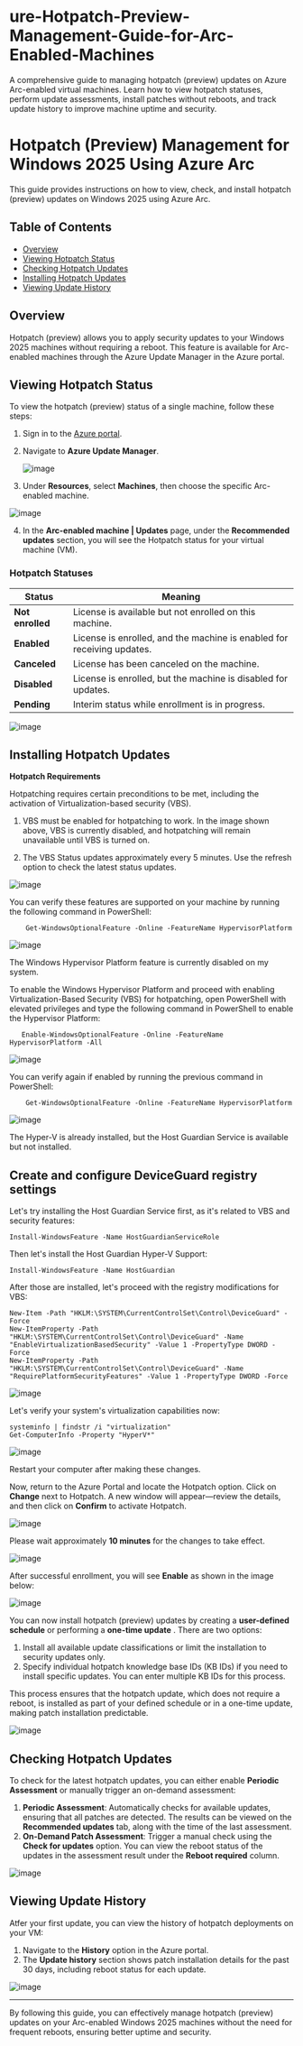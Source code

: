 # ure-Hotpatch-Preview-Management-Guide-for-Arc-Enabled-Machines
A comprehensive guide to managing hotpatch (preview) updates on Azure Arc-enabled virtual machines. Learn how to view hotpatch statuses, perform update assessments, install patches without reboots, and track update history to improve machine uptime and security.

# Hotpatch (Preview) Management for Windows 2025 Using Azure Arc

This guide provides instructions on how to view, check, and install hotpatch (preview) updates on Windows 2025 using Azure Arc.

## Table of Contents
- [Overview](#overview)
- [Viewing Hotpatch Status](#viewing-hotpatch-status)
- [Checking Hotpatch Updates](#checking-hotpatch-updates)
- [Installing Hotpatch Updates](#installing-hotpatch-updates)
- [Viewing Update History](#viewing-update-history)

## Overview
Hotpatch (preview) allows you to apply security updates to your Windows 2025 machines without requiring a reboot. This feature is available for Arc-enabled machines through the Azure Update Manager in the Azure portal.

## Viewing Hotpatch Status

To view the hotpatch (preview) status of a single machine, follow these steps:

1. Sign in to the [Azure portal](https://portal.azure.com).
2. Navigate to **Azure Update Manager**.

    ![image](https://github.com/user-attachments/assets/191199c5-5916-4148-88f5-6f695189473f)

  
3. Under **Resources**, select **Machines**, then choose the specific Arc-enabled machine.

  ![image](https://github.com/user-attachments/assets/71e37127-730e-48c9-b80c-f87da4d1317e)


4. In the **Arc-enabled machine | Updates** page, under the **Recommended updates** section, you will see the Hotpatch status for your virtual machine (VM).

### Hotpatch Statuses
| Status       | Meaning                                                                 |
|--------------|-------------------------------------------------------------------------|
| **Not enrolled** | License is available but not enrolled on this machine.                |
| **Enabled**      | License is enrolled, and the machine is enabled for receiving updates.|
| **Canceled**     | License has been canceled on the machine.                            |
| **Disabled**     | License is enrolled, but the machine is disabled for updates.         |
| **Pending**      | Interim status while enrollment is in progress.                      |


![image](https://github.com/user-attachments/assets/481ff224-573a-4195-a3ee-1f4db37c4379)


## Installing Hotpatch Updates

**Hotpatch Requirements**

Hotpatching requires certain preconditions to be met, including the activation of Virtualization-based security (VBS).

1. VBS must be enabled for hotpatching to work. In the image shown above, VBS is currently disabled, and hotpatching will remain unavailable until VBS is turned on.
    
2. The VBS Status updates approximately every 5 minutes. Use the refresh option to check the latest status updates.

    
  ![image](https://github.com/user-attachments/assets/388f1340-fefd-4dcd-9a37-9db4f2c3629f)

You can verify these features are supported on your machine by running the following command in PowerShell:

```
    Get-WindowsOptionalFeature -Online -FeatureName HypervisorPlatform
```


  ![image](https://github.com/user-attachments/assets/f294190d-14eb-4bdb-8101-60b2b1f87259)

   
 The Windows Hypervisor Platform feature is currently disabled on my system.
 
To enable the Windows Hypervisor Platform and proceed with enabling Virtualization-Based Security (VBS) for hotpatching, open PowerShell with elevated privileges and type the following command in PowerShell to enable the Hypervisor Platform:

   
```
   Enable-WindowsOptionalFeature -Online -FeatureName HypervisorPlatform -All
```


 ![image](https://github.com/user-attachments/assets/b6ed7b64-d69f-4a29-8d25-d023dd9b83e8)

 

You can verify again if enabled by running the previous command in PowerShell:

```
    Get-WindowsOptionalFeature -Online -FeatureName HypervisorPlatform
```


![image](https://github.com/user-attachments/assets/f610e0d0-d153-4019-8c1f-10c724d002d3)



The Hyper-V is already installed, but the Host Guardian Service is available but not installed. 

## Create and configure DeviceGuard registry settings

Let's try installing the Host Guardian Service first, as it's related to VBS and security features:

```
Install-WindowsFeature -Name HostGuardianServiceRole
```

Then let's install the Host Guardian Hyper-V Support:

```
Install-WindowsFeature -Name HostGuardian
```

After those are installed, let's proceed with the registry modifications for VBS:

```
New-Item -Path "HKLM:\SYSTEM\CurrentControlSet\Control\DeviceGuard" -Force
New-ItemProperty -Path "HKLM:\SYSTEM\CurrentControlSet\Control\DeviceGuard" -Name "EnableVirtualizationBasedSecurity" -Value 1 -PropertyType DWORD -Force
New-ItemProperty -Path "HKLM:\SYSTEM\CurrentControlSet\Control\DeviceGuard" -Name "RequirePlatformSecurityFeatures" -Value 1 -PropertyType DWORD -Force
```

![image](https://github.com/user-attachments/assets/fb890d09-26fa-4f57-9943-dca6911181cc)


Let's verify your system's virtualization capabilities now:

```
systeminfo | findstr /i "virtualization"
Get-ComputerInfo -Property "HyperV*"
```

![image](https://github.com/user-attachments/assets/11c8a9b6-4a4b-4a6c-9b53-a3bcfd82906f)



Restart your computer after making these changes.

Now, return to the Azure Portal and locate the Hotpatch option. Click on **Change** next to Hotpatch. A new window will appear—review the details, and then click on **Confirm** to activate Hotpatch.


 ![image](https://github.com/user-attachments/assets/9b6bc1a4-39b5-4b04-bcef-04317075dcfc)
 

 Please wait approximately **10 minutes** for the changes to take effect.

 ![image](https://github.com/user-attachments/assets/da009411-1bed-49ac-84ae-6d95268c6a5e)


After successful enrollment, you will see **Enable** as shown in the image below:


![image](https://github.com/user-attachments/assets/7c3a4186-7a05-4aee-be25-7b745d5c37da)


You can now install hotpatch (preview) updates by creating a **user-defined schedule** or performing a **one-time update** . There are two options:

1. Install all available update classifications or limit the installation to security updates only.
2. Specify individual hotpatch knowledge base IDs (KB IDs) if you need to install specific updates. You can enter multiple KB IDs for this process.

This process ensures that the hotpatch update, which does not require a reboot, is installed as part of your defined schedule or in a one-time update, making patch installation predictable.


![image](https://github.com/user-attachments/assets/04947051-24eb-434b-8620-81264cc83f03)


## Checking Hotpatch Updates

To check for the latest hotpatch updates, you can either enable **Periodic Assessment** or manually trigger an on-demand assessment:

1. **Periodic Assessment**: Automatically checks for available updates, ensuring that all patches are detected. The results can be viewed on the **Recommended updates** tab, along with the time of the last assessment.
2. **On-Demand Patch Assessment**: Trigger a manual check using the **Check for updates** option. You can view the reboot status of the updates in the assessment result under the **Reboot required** column.


 ![image](https://github.com/user-attachments/assets/3abd2515-5c39-4e07-b1ed-1cb6c1584a4e)


## Viewing Update History

Atfer your first update, you can view the history of hotpatch deployments on your VM:

1. Navigate to the **History** option in the Azure portal.
2. The **Update history** section shows patch installation details for the past 30 days, including reboot status for each update.


 ![image](https://github.com/user-attachments/assets/a70b6944-0609-4ac0-af95-a5fe26e35a4d)


---

By following this guide, you can effectively manage hotpatch (preview) updates on your Arc-enabled Windows 2025 machines without the need for frequent reboots, ensuring better uptime and security.

